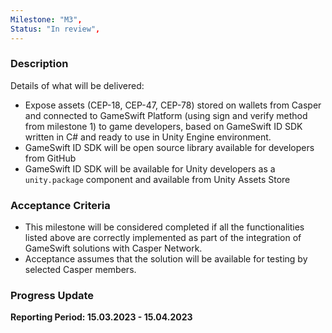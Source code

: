 ```yaml
---
Milestone: "M3",
Status: "In review",
---
```

<!--lang:en--> 
### Description

Details of what will be delivered:
- Expose assets (CEP-18, CEP-47, CEP-78) stored on wallets from Casper and connected to GameSwift Platform (using sign and verify method from milestone 1)
to game developers, based on GameSwift ID SDK written in C# and ready to use in Unity Engine environment.
- GameSwift ID SDK will be open source library available for developers from GitHub
- GameSwift ID SDK will be available for Unity developers as a `unity.package` component and available from Unity Assets Store

### Acceptance Criteria
- This milestone will be considered completed if all the functionalities listed above are correctly implemented as part of the integration of GameSwift solutions with Casper Network.
- Acceptance assumes that the solution will be available for testing by selected Casper members.

### Progress Update

**Reporting Period: 15.03.2023 - 15.04.2023**

